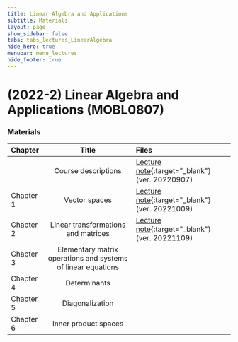 ```yaml
---
title: Linear Algebra and Applications
subtitle: Materials
layout: page
show_sidebar: false
tabs: tabs_lectures_LinearAlgebra
hide_hero: true
menubar: menu_lectures
hide_footer: true
---
```


# (2022-2) Linear Algebra and Applications (MOBL0807)

### Materials

<!--Please check out the [Hanbat University LMS](https://cyber.hanbat.ac.kr){:target="_blank"}-->

| Chapter | Title | Files |
|:---|:---:|:---|
|  | Course descriptions | [Lecture note](/ccsl/materials/Linear_Algebra_Ch_00.pdf){:target="_blank"} (ver. 20220907) |
| Chapter 1 | Vector spaces | [Lecture note](/ccsl/materials/Linear_Algebra_Friedberg_Ch_01.pdf){:target="_blank"} (ver. 20221009) |
| Chapter 2 | Linear transformations and matrices | [Lecture note](/ccsl/materials/Linear_Algebra_Friedberg_Ch_02.pdf){:target="_blank"} (ver. 20221109) |
| Chapter 3 | Elementary matrix operations and systems of linear equations |  |
| Chapter 4 | Determinants |  |
| Chapter 5 | Diagonalization |  |
| Chapter 6 | Inner product spaces |  |